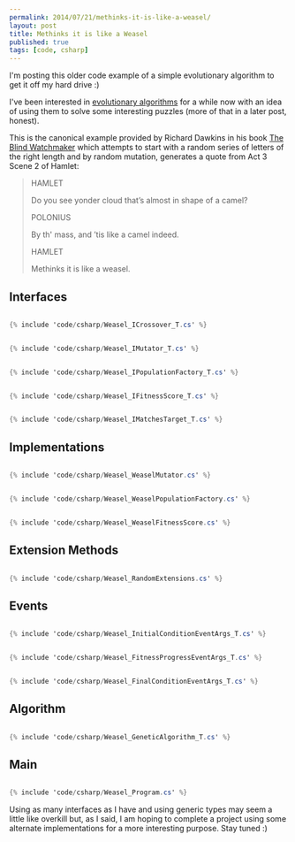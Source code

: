 ```yaml
---
permalink: 2014/07/21/methinks-it-is-like-a-weasel/
layout: post
title: Methinks it is like a Weasel
published: true
tags: [code, csharp]
---
```


I'm posting this older code example of a simple evolutionary algorithm to get
it off my hard drive :)

I've been interested in [evolutionary algorithms](http://en.wikipedia.org/wiki/Evolutionary_algorithm)
for a while now with an idea of using them to solve some interesting puzzles
(more of that in a later post, honest).

This is the canonical example provided by Richard Dawkins in his book
[The Blind Watchmaker](http://en.wikipedia.org/wiki/The_Blind_Watchmaker)
which attempts to start with a random series of letters of the right length and
by random mutation, generates a quote from Act 3 Scene 2 of Hamlet:

<blockquote>
<p>HAMLET</p>
<p>Do you see yonder cloud that’s almost in shape of a camel?</p>
<p>POLONIUS</p>
<p>By th' mass, and ’tis like a camel indeed.</p>
<p>HAMLET</p>
<p>Methinks it is like a weasel.</p>
</blockquote>

## Interfaces

```csharp

{% include 'code/csharp/Weasel_ICrossover_T.cs' %}

```

```csharp

{% include 'code/csharp/Weasel_IMutator_T.cs' %}

```

```csharp

{% include 'code/csharp/Weasel_IPopulationFactory_T.cs' %}

```

```csharp

{% include 'code/csharp/Weasel_IFitnessScore_T.cs' %}

```

```csharp

{% include 'code/csharp/Weasel_IMatchesTarget_T.cs' %}

```

## Implementations

```csharp

{% include 'code/csharp/Weasel_WeaselMutator.cs' %}

```

```csharp

{% include 'code/csharp/Weasel_WeaselPopulationFactory.cs' %}

```

```csharp

{% include 'code/csharp/Weasel_WeaselFitnessScore.cs' %}

```

## Extension Methods

```csharp

{% include 'code/csharp/Weasel_RandomExtensions.cs' %}

```

## Events

```csharp

{% include 'code/csharp/Weasel_InitialConditionEventArgs_T.cs' %}

```

```csharp

{% include 'code/csharp/Weasel_FitnessProgressEventArgs_T.cs' %}

```

```csharp

{% include 'code/csharp/Weasel_FinalConditionEventArgs_T.cs' %}

```

## Algorithm

```csharp

{% include 'code/csharp/Weasel_GeneticAlgorithm_T.cs' %}

```

## Main

```csharp

{% include 'code/csharp/Weasel_Program.cs' %}

```

Using as many interfaces as I have and using generic types may seem a little like
overkill but, as I said, I am hoping to complete a project using some alternate
implementations for a more interesting purpose. Stay tuned :)
